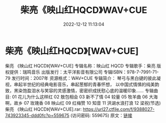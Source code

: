 ﻿---
title: 柴亮《映山红HQCD》WAV+CUE
date: 2022-12-12 11:13:04
categories: WAV车载音乐、镜像
tags: 华语中文
---
# 柴亮《映山红HQCD》[WAV+CUE]

柴亮 《映山红 HQCD》[WAV+CUE]
专辑名称：映山红 HQCD
专辑歌手：柴亮
版权提供：瑞鸣音乐
出版发行：太平洋影音有限公司
专辑ISBN：978-7-7991-71-79
发行时间：2007年
资源格式：WAV+CUE
专辑简介：
琴弓与黑白键的彼此凝视，串起半世纪的经典电影音乐，串起葱郁的青春怀想，
以中国式情愫的纯美韵致，黑染饱盈泪水与笑容的灵感激情，密密织成抚慰心底的温暖印象……
专辑曲目:
01 花儿为什么这样红
02 敖包相会
03 新不了情
04 较量
05 牧羊曲
06 大海啊，故乡
07 玫瑰香
08 映山红
09 红梅赞
10 知音
11 洪湖水浪打浪
12 梁祝(节选)
柴亮 《映山红 HQCD》[WAV+CUE].rar: https://url27.ctfile.com/f/9388027-743923345-ddd0fc?p=559675
(访问密码: 559675)
原文：[链接](https://blog.sina.com.cn/s/blog_1647c7e76010310ke.html)